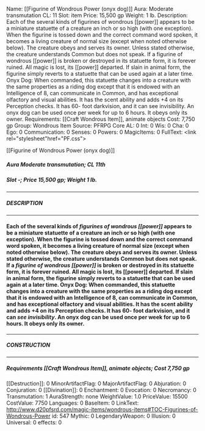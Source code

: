 Name: [[Figurine of Wondrous Power (onyx dog)]]
Aura: Moderate transmutation
CL: 11
Slot: item
Price: 15,500 gp
Weight: 1 lb.
Description: Each of the several kinds of figurines of wondrous [[power]] appears to be a miniature statuette of a creature an inch or so high (with one exception). When the figurine is tossed down and the correct command word spoken, it becomes a living creature of normal size (except when noted otherwise below). The creature obeys and serves its owner. Unless stated otherwise, the creature understands Common but does not speak. If a figurine of wondrous [[power]] is broken or destroyed in its statuette form, it is forever ruined. All magic is lost, its [[power]] departed. If slain in animal form, the figurine simply reverts to a statuette that can be used again at a later time. Onyx Dog: When commanded, this statuette changes into a creature with the same properties as a riding dog except that it is endowed with an Intelligence of 8, can communicate in Common, and has exceptional olfactory and visual abilities. It has the scent ability and adds +4 on its Perception checks. It has 60- foot darkvision, and it can see invisibility. An onyx dog can be used once per week for up to 6 hours. It obeys only its owner.
Requirements: [[Craft Wondrous Item]], animate objects
Cost: 7,750 gp
Group: Wondrous Item
Source: PFRPG Core
AL: 0
Int: 0
Wis: 0
Cha: 0
Ego: 0
Communication: 0
Senses: 0
Powers: 0
MagicItems: 0
FullText: <link rel="stylesheet"href="PF.css"><div class="heading"><p class="alignleft">[[Figurine of Wondrous Power (onyx dog)]]</p><div style="clear: both;"></div></div><div><h5><b>Aura </b>Moderate transmutation; <b>CL </b>11th</h5><h5><b>Slot </b>-; <b>Price </b>15,500 gp; <b>Weight </b>1 lb.</h5></div><hr/><div><h5><b>DESCRIPTION</b></h5></div><hr/><div><h4><p>Each of the several kinds of <i>figurines of wondrous [[power]]</i> appears to be a miniature statuette of a creature an inch or so high (with one exception). When the figurine is tossed down and the correct command word spoken, it becomes a living creature of normal size (except when noted otherwise below). The creature obeys and serves its owner. Unless stated otherwise, the creature understands Common but does not speak. If a <i>figurine of wondrous [[power]]</i> is broken or destroyed in its statuette form, it is forever ruined. All magic is lost, its [[power]] departed. If slain in animal form, the figurine simply reverts to a statuette that can be used again at a later time. <b>Onyx Dog</b>: When commanded, this statuette changes into a creature with the same properties as a riding dog except that it is endowed with an Intelligence of 8, can communicate in Common, and has exceptional olfactory and visual abilities. It has the scent ability and adds +4 on its Perception checks. It has 60- foot darkvision, and it can <i>see invisibility</i>. An onyx dog can be used once per week for up to 6 hours. It obeys only its owner.</p></h4></div><hr/><div><h5><b>CONSTRUCTION</b></h5></div><hr/><div><h5><b>Requirements </b>[[Craft Wondrous Item]], <i>animate objects</i>; <b>Cost </b>7,750 gp</h5></div>
[[Destruction]]: 0
MinorArtifactFlag: 0
MajorArtifactFlag: 0
Abjuration: 0
Conjuration: 0
[[Divination]]: 0
Enchantment: 0
Evocation: 0
Necromancy: 0
Transmutation: 1
AuraStrength: none
WeightValue: 1.0
PriceValue: 15500
CostValue: 7750
Languages: 0
BaseItem: 0
LinkText: http://www.d20pfsrd.com/magic-items/wondrous-items#TOC-Figurines-of-Wondrous-Power
id: 547
Mythic: 0
LegendaryWeapon: 0
Illusion: 0
Universal: 0
effects: 0
